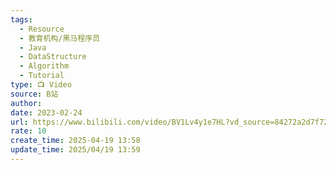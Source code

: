 ```yaml
---
tags:
  - Resource
  - 教育机构/黑马程序员
  - Java
  - DataStructure
  - Algorithm
  - Tutorial
type: 📺 Video
source: B站
author: 
date: 2023-02-24
url: https://www.bilibili.com/video/BV1Lv4y1e7HL?vd_source=84272a2d7f72158b38778819be5bc6ad
rate: 10
create_time: 2025-04-19 13:58
update_time: 2025/04/19 13:59
---
```

